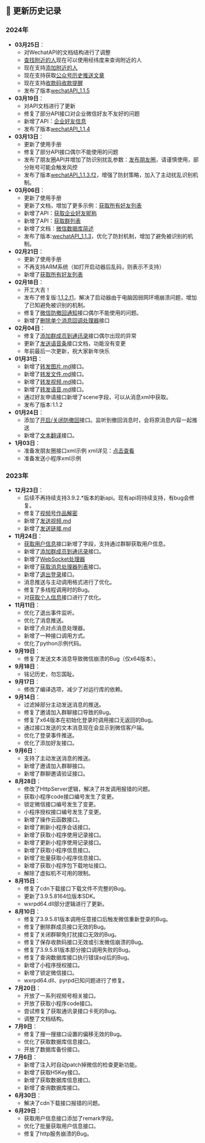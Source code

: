## 📅 更新历史记录

### 2024年
- **03月25日**：
  - 对WechatAPI的文档结构进行了调整
  - [查找附近的人](../社交/获取附近的人.md)现在可以使用经纬度来查询附近的人
  - 现在支持[添加附近的人](../通讯录/添加好友.md)
  - 现在支持获取[公众号历史推送文章](../公众号/获取历史推送消息.md)
  - 现在支持[收款码收款提醒](../处理消息/http处理器.md)
  - 发布了版本[wechatAPI_1.1.5]()
- **03月19日**：
  - 对API文档进行了更新
  - 修复了部分API接口对企业微信好友不友好的问题
  - 新增了API：[企业好友信息](../通讯录/获取企业用户信息.md)
  - 发布了版本[wechatAPI_1.1.4]()
- **03月13日**：
  - 更新了使用手册
  - 修复了部分API接口偶尔不能使用的问题
  - 发布了朋友圈API并增加了防识别扰乱参数：[发布朋友圈](../朋友圈/发布朋友圈.md)，请谨慎使用，部分账号可能会触发风控
  - 发布了版本[wechatAPI_1.1.3.f2]()，增强了防封策略，加入了主动扰乱识别机制。
- **03月06日**：
  - 更新了使用手册
  - 更新了文档，增加了更多示例：[获取所有好友列表](../通讯录/获取所有好友列表.md)
  - 新增了API：[获取企业好友昵称](../通讯录/获取企业用户昵称.md)
  - 新增了API：[获取群列表](../群管理/获取所有群列表.md)
  - 新增了文档：[微信数据库简述](../数据库/微信数据库简述.md)
  - 发布了版本:[wechatAPI_1.1.3]()，优化了防封机制，增加了避免被识别的机制。
- **02月21日**：
  - 更新了使用手册
  - 不再支持ARM系统（如打开启动器后乱码，则表示不支持）
  - 新增了[获取所有好友列表](../通讯录/获取所有好友列表.md)
- **02月18日**：
  - 开工大吉！
  - 发布了修复版:[1.1.2.f1]()，解决了启动器由于电脑因弱网环境崩溃问题，增加了已知避免被识别的机制。
  - 修复了[微信防撤回通知](../其他功能/开启关闭防撤回.md)接口偶尔不能使用的问题。
  - 新增了[删除单个消息回调处理器](../处理消息/移除处理器.md)接口
- **02月04日**：
  - 修复了[添加群成员到通讯录](../群管理/添加群成员到通讯录.md)接口偶尔出现的异常
  - 更新了[发送语音条](../发送消息/发送语音.md)接口文档，功能没有变更
  - 年前最后一次更新，祝大家新年快乐
- **01月31日**：
  - 新增了[转发图片.md](../发送消息/转发图片.md)接口。
  - 新增了[转发文件.md](../发送消息/转发文件.md)接口。
  - 新增了[转发视频.md](../发送消息/转发视频.md)接口。
  - 新增了[转发语音.md](../发送消息/转发语音.md)接口。
  - 通过好友申请接口新增了scene字段，可以从消息xml中获取。
  - 发布了版本:1.1.2
- **01月24日**：
  - 添加了[开启/关闭防撤回](../其他功能/开启关闭防撤回.md)接口。监听到撤回消息时，会将原消息内容一起推送
  - 新增了[文本翻译](../其他功能/文本翻译.md)接口。
- **1月03日**：
  - 准备发朋友圈接口xml示例 xml详见：[点击查看](https://github.com/kawika-git/wechatSDK)
  - 准备发送小程序xml示例

### 2023年

- **12月23日**：
  - 后续不再持续支持3.9.2.*版本的新api。现有api将持续支持，有bug会修复。
  - 修复了[视频号作品解密](../视频号/视频号作品解密.md)
  - 新增了[发送视频.md](../发送消息/发送视频.md)
  - 新增了[发送链接.md](../发送消息/发送链接.md)
- **11月24日**：
  - [获取用户信息](../通讯录/获取用户信息.md)接口新增了字段，支持通过群聊获取用户信息。
  - 新增了[添加群成员到通讯录](../群管理/添加群成员到通讯录.md)接口。
  - 新增了[WebSocket处理器](../处理消息/WebSocket处理器.md)
  - 新增了[获取消息处理器列表](../处理消息/获取消息处理器列表.md)接口。
  - 新增了[退出登录](../登录相关/退出登录.md)接口。
  - 消息推送与主动调用格式进行了优化。
  - 修复了多线程调用时的Bug。
  - 对[获取个人信息](../个人信息/获取个人信息.md)接口进行了优化。
- **11月11日**：
  - 优化了退出事件监听。
  - 优化了消息推送。
  - 新增了点对点消息处理器。
  - 新增了一种接口调用方式。
  - 优化了python示例代码。
- **9月19日**：
  - 修复了发送文本消息导致微信崩溃的Bug（仅x64版本）。
- **9月18日**：
  - 铭记历史，勿忘国耻。
- **9月17日**：
  - 修改了编译选项，减少了对运行库的依赖。
- **9月14日**：
  - 过滤掉部分主动发送消息的推送。
  - 修复了邀请加入群聊接口导致的Bug。
  - 修复了x64版本在初始化登录时调用接口无返回的Bug。
  - 通过接口发送的文本消息现在会显示到微信客户端。
  - 优化了登录事件推送。
  - 优化了添加好友接口。
- **9月6日**：
  - 支持了主动发送消息的推送。
  - 新增了邀请加入群聊接口。
  - 新增了群聊邀请验证接口。
- **8月28日**：
  - 修改了HttpServer逻辑，解决了并发调用报错的问题。
  - 获取小程序code接口编号发生了变更。
  - 锁定微信接口编号发生了变更。
  - 小程序授权接口编号发生了变更。
  - 新增了操作云函数接口。
  - 新增了刷新小程序会话接口。
  - 新增了获取小程序使用记录接口。
  - 新增了更新小程序使用记录接口。
  - 新增了获取小程序信息接口。
  - 新增了批量获取小程序信息接口。
  - 新增了获取小程序包下载地址接口。
  - 解除了虚拟机不可用的限制。
- **8月15日**：
  - 修复了cdn下载接口下载文件不完整的Bug。
  - 更新了3.9.5.8164位版本SDK。
  - wxrpd64.dll部分逻辑进行了更新。
- **8月10日**：
  - 修复了3.9.5.81版本调用任意接口后触发微信重新登录的Bug。
  - 修复了删除群成员接口无效的Bug。
  - 修复了关闭群聊免打扰接口无效的Bug。
  - 修复了保存收款码接口无效或引发微信崩溃的Bug。
  - 修复了3.9.5.81版本部分接口调用失败的Bug。
  - 修复了查询数据库接口执行错误sql后的Bug。
  - 新增了小程序授权接口。
  - 新增了锁定微信接口。
  - wxrpd64.dll、pyrpd已知问题进行了修复。
- **7月20日**：
  - 开放了一系列视频号相关接口。
  - 开放了获取小程序code接口。
  - 尝试修复了获取通讯录接口卡死的Bug。
  - 调整了文档结构。
- **7月9日**：
  - 修复了搜一搜接口设置的偏移无效的Bug。
  - 优化了获取数据库信息接口。
  - 开放了数据库备份接口。
- **7月6日**：
  - 新增了注入时自动patch掉微信的检查更新功能。
  - 新增了获取H5Key接口。
  - 新增了获取数据库信息接口。
  - 新增了查询数据库接口。
- **6月30日**：
  - 解决了cdn下载接口报错的问题。
- **6月29日**：
  - 获取用户信息接口添加了remark字段。
  - 优化了批量获取用户信息接口。
  - 修复了http服务崩溃的Bug。